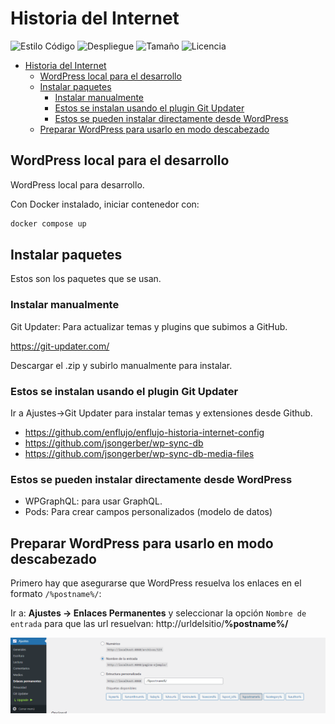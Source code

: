 # Historia del Internet

![Estilo Código](https://github.com/enflujo/enflujo-historia-internet/actions/workflows/estilo-codigo.yml/badge.svg)
![Despliegue](https://github.com/enflujo/enflujo-historia-internet/actions/workflows/despliegue.yml/badge.svg)
![Tamaño](https://img.shields.io/github/repo-size/enflujo/enflujo-historia-internet?color=%235757f7&label=Tama%C3%B1o%20repo&logo=open-access&logoColor=white)
![Licencia](https://img.shields.io/github/license/enflujo/enflujo-historia-internet?label=Licencia&logo=open-source-initiative&logoColor=white)

- [Historia del Internet](#historia-del-internet)
  - [WordPress local para el desarrollo](#wordpress-local-para-el-desarrollo)
  - [Instalar paquetes](#instalar-paquetes)
    - [Instalar manualmente](#instalar-manualmente)
    - [Estos se instalan usando el plugin Git Updater](#estos-se-instalan-usando-el-plugin-git-updater)
    - [Estos se pueden instalar directamente desde WordPress](#estos-se-pueden-instalar-directamente-desde-wordpress)
  - [Preparar WordPress para usarlo en modo descabezado](#preparar-wordpress-para-usarlo-en-modo-descabezado)

## WordPress local para el desarrollo

WordPress local para desarrollo.

Con Docker instalado, iniciar contenedor con:

```bash
docker compose up
```

## Instalar paquetes

Estos son los paquetes que se usan.

### Instalar manualmente

Git Updater: Para actualizar temas y plugins que subimos a GitHub.

https://git-updater.com/

Descargar el .zip y subirlo manualmente para instalar.

### Estos se instalan usando el plugin Git Updater

Ir a Ajustes->Git Updater para instalar temas y extensiones desde Github.

- https://github.com/enflujo/enflujo-historia-internet-config
- https://github.com/jsongerber/wp-sync-db
- https://github.com/jsongerber/wp-sync-db-media-files

### Estos se pueden instalar directamente desde WordPress

- WPGraphQL: para usar GraphQL.
- Pods: Para crear campos personalizados (modelo de datos)

## Preparar WordPress para usarlo en modo descabezado

Primero hay que asegurarse que WordPress resuelva los enlaces en el formato `/%postname%/`:

Ir a: **Ajustes -> Enlaces Permanentes** y seleccionar la opción `Nombre de entrada` para que las url resuelvan: http://urldelsitio/**%postname%/**

![Configuración de enlaces permanentes](./imagenes/enlaces.png)
